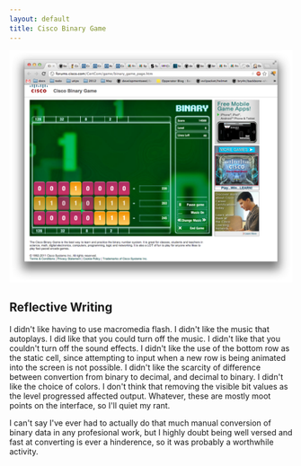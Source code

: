 ```yaml
---
layout: default
title: Cisco Binary Game
---
```


![I got to level 6](level-6.png "I got level 6")

## Reflective Writing

I didn't like having to use macromedia flash. I didn't like the music that autoplays. I did like that you could turn off the music. I didn't like that you couldn't turn off the sound effects. I didn't like the use of the bottom row as the static cell, since attempting to input when a new row is being animated into the screen is not possible. I didn't like the scarcity of difference between convertion from binary to decimal, and decimal to binary. I didn't like the choice of colors. I don't think that removing the visible bit values as the level progressed affected output. Whatever, these are mostly moot points on the interface, so I'll quiet my rant.

I can't say I've ever had to actually do that much manual conversion of binary data in any profesional work, but I highly doubt being well versed and fast at converting is ever a hinderence, so it was probably a worthwhile activity.